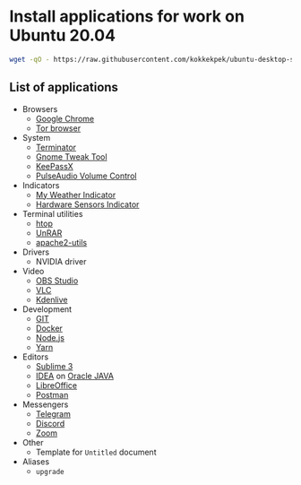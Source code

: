 # Install applications for work on Ubuntu 20.04
```sh
wget -qO - https://raw.githubusercontent.com/kokkekpek/ubuntu-desktop-setup/master/ubuntu-desktop-setup.sh | bash -
```

## List of applications
* Browsers
  * [Google Chrome](https://www.google.ru/intl/en/chrome)
  * [Tor browser](https://www.torproject.org/download)
* System
  * [Terminator](https://github.com/gnome-terminator/terminator)
  * [Gnome Tweak Tool](https://wiki.gnome.org/Apps/Tweaks)
  * [KeePassX](https://www.keepassx.org)
  * [PulseAudio Volume Control](https://gitlab.freedesktop.org/pulseaudio/pavucontrol)
* Indicators
  * [My Weather Indicator](https://github.com/atareao/my-weather-indicator)
  * [Hardware Sensors Indicator](https://github.com/alexmurray/indicator-sensors)
* Terminal utilities
  * [htop](https://github.com/htop-dev/htop)
  * [UnRAR](https://www.rarlab.com/rar_add.htm)
  * [apache2-utils](http://httpd.apache.org)
* Drivers
  * NVIDIA driver
* Video
  * [OBS Studio](https://obsproject.com)
  * [VLC](https://www.videolan.org)
  * [Kdenlive](https://kdenlive.org)
* Development
  * [GIT](https://git-scm.com)
  * [Docker](https://www.docker.com)
  * [Node.js](https://nodejs.org)
  * [Yarn](https://yarnpkg.com)
* Editors
  * [Sublime 3](https://www.sublimetext.com/3)
  * [IDEA](https://www.jetbrains.com) on [Oracle JAVA](https://www.oracle.com/java/technologies)
  * [LibreOffice](https://www.libreoffice.org)
  * [Postman](https://www.postman.com)
* Messengers
  * [Telegram](https://telegram.org)
  * [Discord](https://discord.com)
  * [Zoom](https://zoom.us)
* Other
  * Template for `Untitled` document
* Aliases
  * `upgrade`